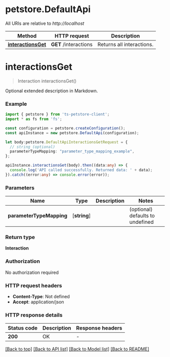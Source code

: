 # petstore.DefaultApi

All URIs are relative to *http://localhost*

Method | HTTP request | Description
------------- | ------------- | -------------
[**interactionsGet**](DefaultApi.md#interactionsGet) | **GET** /interactions | Returns all interactions.


# **interactionsGet**
> Interaction interactionsGet()

Optional extended description in Markdown.

### Example


```typescript
import { petstore } from 'ts-petstore-client';
import * as fs from 'fs';

const configuration = petstore.createConfiguration();
const apiInstance = new petstore.DefaultApi(configuration);

let body:petstore.DefaultApiInteractionsGetRequest = {
  // string (optional)
  parameterTypeMapping: "parameter_type_mapping_example",
};

apiInstance.interactionsGet(body).then((data:any) => {
  console.log('API called successfully. Returned data: ' + data);
}).catch((error:any) => console.error(error));
```


### Parameters

Name | Type | Description  | Notes
------------- | ------------- | ------------- | -------------
 **parameterTypeMapping** | [**string**] |  | (optional) defaults to undefined


### Return type

**Interaction**

### Authorization

No authorization required

### HTTP request headers

 - **Content-Type**: Not defined
 - **Accept**: application/json


### HTTP response details
| Status code | Description | Response headers |
|-------------|-------------|------------------|
**200** | OK |  -  |

[[Back to top]](#) [[Back to API list]](README.md#documentation-for-api-endpoints) [[Back to Model list]](README.md#documentation-for-models) [[Back to README]](README.md)


